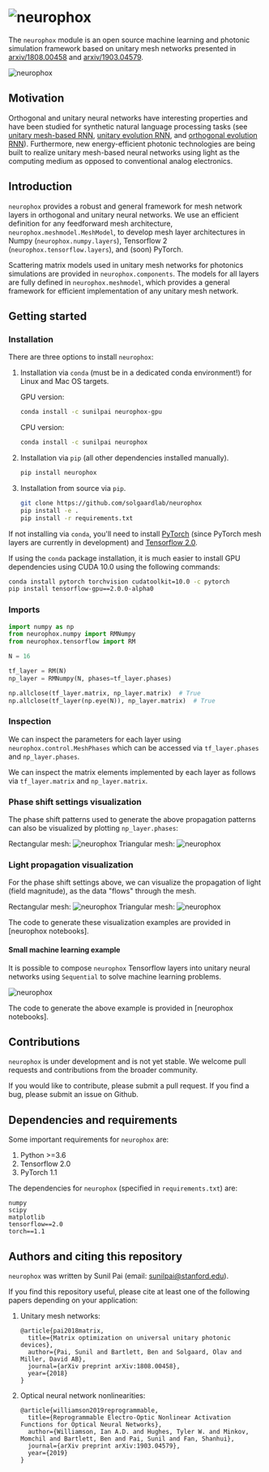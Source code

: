 # ![neurophox](https://user-images.githubusercontent.com/7623867/57964848-ae1b0000-78f0-11e9-8cc8-a9ba628c3a89.png)

The `neurophox` module is an open source machine learning and photonic simulation framework based on unitary mesh networks presented in [arxiv/1808.00458](https://arxiv.org/pdf/1808.00458.pdf) and [arxiv/1903.04579](https://arxiv.org/pdf/1903.04579.pdf).

![neurophox](https://user-images.githubusercontent.com/7623867/57964658-87a79580-78ed-11e9-8f1e-c4af30c32e65.gif)

## Motivation

Orthogonal and unitary neural networks have interesting properties and have been studied for synthetic natural language processing tasks (see [unitary mesh-based RNN](http://proceedings.mlr.press/v70/jing17a/jing17a.pdf), [unitary evolution RNN](https://arxiv.org/pdf/1511.06464.pdf), and [orthogonal evolution RNN](https://arxiv.org/pdf/1602.06662.pdf)). Furthermore, new energy-efficient photonic technologies are being built to realize unitary mesh-based neural networks using light as the computing medium as opposed to conventional analog electronics.

## Introduction

`neurophox` provides a robust and general framework for mesh network layers in orthogonal and unitary neural networks. We use an efficient definition for any feedforward mesh architecture, `neurophox.meshmodel.MeshModel`, to develop mesh layer architectures in Numpy (`neurophox.numpy.layers`), Tensorflow 2 (`neurophox.tensorflow.layers`), and (soon) PyTorch.

Scattering matrix models used in unitary mesh networks for photonics simulations are provided in `neurophox.components`. The models for all layers are fully defined in `neurophox.meshmodel`, which provides a general framework for efficient implementation of any unitary mesh network.

## Getting started

### Installation

There are three options to install `neurophox`:
1. Installation via `conda` (must be in a dedicated conda environment!) for Linux and Mac OS targets.

    GPU version:
    ```bash
    conda install -c sunilpai neurophox-gpu
    ```
    CPU version:
    ```bash
    conda install -c sunilpai neurophox
    ```
2. Installation via `pip` (all other dependencies installed manually).
    ```bash
    pip install neurophox
    ```
3. Installation from source via `pip`.
    ```bash
    git clone https://github.com/solgaardlab/neurophox
    pip install -e .
    pip install -r requirements.txt
    ```
    
If not installing via `conda`, you'll need to install [PyTorch](https://pytorch.org/) (since PyTorch mesh layers are currently in development) and [Tensorflow 2.0](https://www.tensorflow.org/versions/r2.0/api_docs/python/tf).

If using the `conda` package installation, it is much easier to install GPU dependencies using CUDA 10.0 using the following commands:
```bash
conda install pytorch torchvision cudatoolkit=10.0 -c pytorch
pip install tensorflow-gpu==2.0.0-alpha0
```

### Imports

```python
import numpy as np
from neurophox.numpy import RMNumpy
from neurophox.tensorflow import RM

N = 16

tf_layer = RM(N)
np_layer = RMNumpy(N, phases=tf_layer.phases)

np.allclose(tf_layer.matrix, np_layer.matrix)  # True
np.allclose(tf_layer(np.eye(N)), np_layer.matrix)  # True
```

### Inspection

We can inspect the parameters for each layer using `neurophox.control.MeshPhases` which can be accessed via `tf_layer.phases` and `np_layer.phases`.


We can inspect the matrix elements implemented by each layer as follows via `tf_layer.matrix` and `np_layer.matrix`.

### Phase shift settings visualization
The phase shift patterns used to generate the above propagation patterns can also be visualized by plotting `np_layer.phases`:

Rectangular mesh:
![neurophox](https://user-images.githubusercontent.com/7623867/57964850-aeb39680-78f0-11e9-8785-e6e46c705b34.png)
Triangular mesh:
![neurophox](https://user-images.githubusercontent.com/7623867/57964852-aeb39680-78f0-11e9-8a5c-d08e9f6dce89.png)


### Light propagation visualization

For the phase shift settings above, we can visualize the propagation of light (field magnitude), as the data "flows" through the mesh.

Rectangular mesh:
![neurophox](https://user-images.githubusercontent.com/7623867/57964851-aeb39680-78f0-11e9-9ff3-41e8cebd25a6.png)
Triangular mesh:
![neurophox](https://user-images.githubusercontent.com/7623867/57964853-aeb39680-78f0-11e9-8cd4-1364d2cec339.png)


The code to generate these visualization examples are provided in [neurophox notebooks].


#### Small machine learning example

It is possible to compose `neurophox` Tensorflow layers into unitary neural networks using `Sequential` to solve machine learning problems.

![neurophox](https://user-images.githubusercontent.com/7623867/57964849-ae1b0000-78f0-11e9-941f-92682ad460c8.png)

The code to generate the above example is provided in [neurophox notebooks].

## Contributions

`neurophox` is under development and is not yet stable. We welcome pull requests and contributions from the broader community.

If you would like to contribute, please submit a pull request. If you find a bug, please submit an issue on Github.

## Dependencies and requirements

Some important requirements for `neurophox` are:
1. Python >=3.6
2. Tensorflow 2.0
3. PyTorch 1.1

The dependencies for `neurophox` (specified in `requirements.txt`) are:
```text
numpy
scipy
matplotlib
tensorflow==2.0
torch==1.1
```

## Authors and citing this repository
`neurophox` was written by Sunil Pai (email: sunilpai@stanford.edu).

If you find this repository useful, please cite at least one of the following papers depending on your application:
1. Unitary mesh networks:
    ```text
    @article{pai2018matrix,
      title={Matrix optimization on universal unitary photonic devices},
      author={Pai, Sunil and Bartlett, Ben and Solgaard, Olav and Miller, David AB},
      journal={arXiv preprint arXiv:1808.00458},
      year={2018}
    }
    ```
2. Optical neural network nonlinearities:
    ```text
    @article{williamson2019reprogrammable,
      title={Reprogrammable Electro-Optic Nonlinear Activation Functions for Optical Neural Networks},
      author={Williamson, Ian A.D. and Hughes, Tyler W. and Minkov, Momchil and Bartlett, Ben and Pai, Sunil and Fan, Shanhui},
      journal={arXiv preprint arXiv:1903.04579},
      year={2019}
    }
    ```
